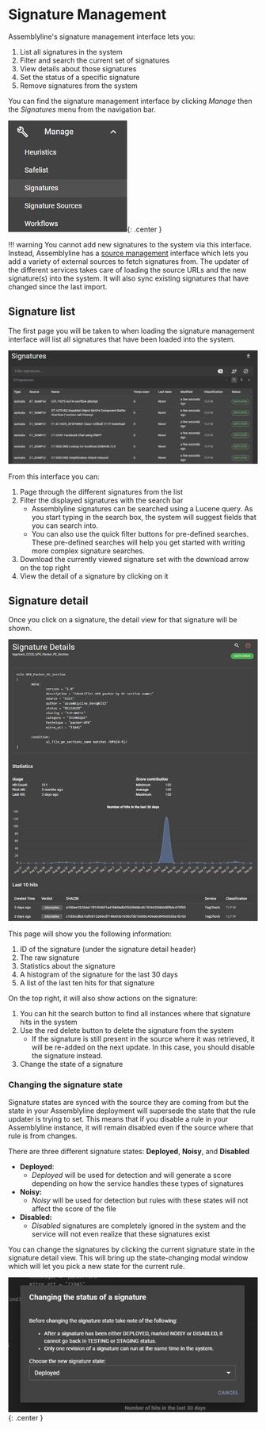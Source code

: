 # Signature Management

Assemblyline's signature management interface lets you:

1. List all signatures in the system
2. Filter and search the current set of signatures
3. View details about those signatures
4. Set the status of a specific signature
5. Remove signatures from the system

You can find the signature management interface by clicking *Manage* then the *Signatures* menu from the navigation bar.

![Signature management](./images/signature_management.PNG){: .center }

!!! warning
    You cannot add new signatures to the system via this interface. Instead, Assemblyline has a [source management](../source_management) interface which lets you add a variety of external sources to fetch signatures from. The updater of the different services takes care of loading the source URLs and the new signature(s) into the system. It will also sync existing signatures that have changed since the last import.

## Signature list

The first page you will be taken to when loading the signature management interface will list all signatures that have been loaded into the system.

![Signature list](./images/sig_list.PNG)

From this interface you can:

1. Page through the different signatures from the list
2. Filter the displayed signatures with the search bar
    * Assemblyline signatures can be searched using a Lucene query. As you start typing in the search box, the system will suggest fields that you can search into.
    * You can also use the quick filter buttons for pre-defined searches. These pre-defined searches will help you get started with writing more complex signature searches.
3. Download the currently viewed signature set with the download arrow on the top right
4. View the detail of a signature by clicking on it

## Signature detail

Once you click on a signature, the detail view for that signature will be shown.

![Signature detail](./images/sig_detail.png)

This page will show you the following information:

1. ID of the signature (under the signature detail header)
2. The raw signature
3. Statistics about the signature
4. A histogram of the signature for the last 30 days
5. A list of the last ten hits for that signature

On the top right, it will also show actions on the signature:

1. You can hit the search button to find all instances where that signature hits in the system
2. Use the red delete button to delete the signature from the system
    * If the signature is still present in the source where it was retrieved, it will be re-added on the next update. In this case, you should disable the signature instead.
3. Change the state of a signature

### Changing the signature state

Signature states are synced with the source they are coming from but the state in your Assemblyline deployment will supersede the state that the rule updater is trying to set. This means that if you disable a rule in your Assemblyline instance, it will remain disabled even if the source where that rule is from changes.

There are three different signature states: **Deployed**, **Noisy**, and **Disabled**

* **Deployed**:
    * *Deployed* will be used for detection and will generate a score depending on how the service handles these types of signatures
* **Noisy:**
    * *Noisy* will be used for detection but rules with these states will not affect the score of the file
* **Disabled:**
    * *Disabled* signatures are completely ignored in the system and the service will not even realize that these signatures exist

You can change the signatures by clicking the current signature state in the signature detail view. This will bring up the state-changing modal window which will let you pick a new state for the current rule.

![Change signature state](./images/change_state.PNG){: .center }
